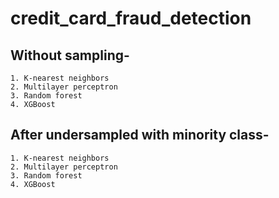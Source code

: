 # credit_card_fraud_detection

## Without sampling- 
	1. K-nearest neighbors
	2. Multilayer perceptron 
	3. Random forest
	4. XGBoost

## After undersampled with minority class-
	1. K-nearest neighbors
	2. Multilayer perceptron 
	3. Random forest
	4. XGBoost
